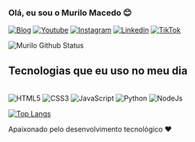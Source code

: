 
### Olá, eu sou o Murilo Macedo 😊

[![Blog]( 	https://img.shields.io/website-up-down-green-red/http/monip.org.svg)](https://murilomacedosilva.github.io/meus-projetos/meu-portfolio/index.html#home)
[![Youtube](https://img.shields.io/badge/YouTube-FF0000?style=for-the-badge&logo=youtube&logoColor=white)](https://youtube.com/@murilo-dev01?si=2wm_RdI_G9-San0v)
[![Instagram]( 	https://img.shields.io/badge/Instagram-E4405F?style=for-the-badge&logo=instagram&logoColor=white)](https://www.instagram.com/_murilodev/)
[![Linkedin]( 	https://img.shields.io/badge/LinkedIn-0077B5?style=for-the-badge&logo=linkedin&logoColor=white)](https://www.linkedin.com/in/murilo-macedo-8b1567316/)
[![TikTok]( 	https://img.shields.io/badge/TikTok-000000?style=for-the-badge&logo=tiktok&logoColor=white)]()

![Murilo Github Status](https://github-readme-stats.vercel.app/api?username=MuriloMacedoSilva&show_icons=true&theme=onedark)

## Tecnologias que eu uso no meu dia

<div style="display: inline_block"><br>
  <img aling="center" alt="HTML5" src="https://img.shields.io/badge/HTML5-E34F26?style=for-the-badge&logo=html5&logoColor=white">
  <img aling="center" alt="CSS3" src="https://img.shields.io/badge/CSS3-1572B6?style=for-the-badge&logo=css3&logoColor=white">
  <img aling="center" alt="JavaScript" src="https://img.shields.io/badge/JavaScript-F7DF1E?style=for-the-badge&logo=javascript&logoColor=black">
  <img aling="center" alt="Python" src="https://img.shields.io/badge/Python-14354C?style=for-the-badge&logo=python&logoColor=white">
  <img aling="center" alt="NodeJs" src="https://img.shields.io/badge/Node.js-43853D?style=for-the-badge&logo=node.js&logoColor=white">
</div>

[![Top Langs](https://github-readme-stats.vercel.app/api/top-langs/?username=MuriloMacedoSilva&layout=donut)](https://github.com/anuraghazra/github-readme-stats)

Apaixonado pelo desenvolvimento tecnológico ❤️
